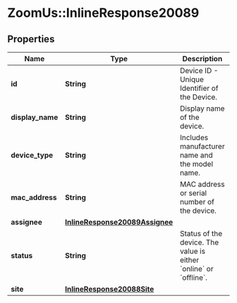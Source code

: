# ZoomUs::InlineResponse20089

## Properties
Name | Type | Description | Notes
------------ | ------------- | ------------- | -------------
**id** | **String** | Device ID - Unique Identifier of the Device. | [optional] 
**display_name** | **String** | Display name of the device. | [optional] 
**device_type** | **String** | Includes manufacturer name and the model name. | [optional] 
**mac_address** | **String** | MAC address or serial number of the device. | [optional] 
**assignee** | [**InlineResponse20089Assignee**](InlineResponse20089Assignee.md) |  | [optional] 
**status** | **String** | Status of the device. The value is either &#x60;online&#x60; or &#x60;offline&#x60;. | [optional] 
**site** | [**InlineResponse20088Site**](InlineResponse20088Site.md) |  | [optional] 


